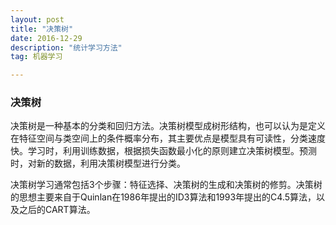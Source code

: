 ```yaml
---
layout: post
title: "决策树"
date: 2016-12-29 
description: "统计学习方法"
tag: 机器学习  

---
```


### 决策树

​	决策树是一种基本的分类和回归方法。决策树模型成树形结构，也可以认为是定义在特征空间与类空间上的条件概率分布，其主要优点是模型具有可读性，分类速度快。学习时，利用训练数据，根据损失函数最小化的原则建立决策树模型。预测时，对新的数据，利用决策树模型进行分类。

​	决策树学习通常包括3个步骤：特征选择、决策树的生成和决策树的修剪。决策树的思想主要来自于Quinlan在1986年提出的ID3算法和1993年提出的C4.5算法，以及之后的CART算法。





